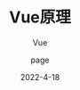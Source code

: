 ---
layout:     post
title:      Vue原理
subtitle:   Vue
date:       2022-4-18
author:     page
header-img: img/home-bg-art.jpg
catalog: true
tags:
    - Vue

---